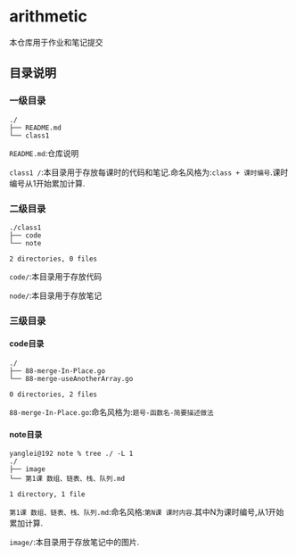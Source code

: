 # arithmetic

本仓库用于作业和笔记提交

## 目录说明

### 一级目录

```
./
├── README.md
└── class1
```

`README.md`:仓库说明

`class1 /`:本目录用于存放每课时的代码和笔记.命名风格为:`class + 课时编号`.课时编号从1开始累加计算.

### 二级目录

```
./class1
├── code
└── note

2 directories, 0 files
```

`code/`:本目录用于存放代码

`node/`:本目录用于存放笔记

### 三级目录

#### code目录

```
./
├── 88-merge-In-Place.go
└── 88-merge-useAnotherArray.go

0 directories, 2 files
```

`88-merge-In-Place.go`:命名风格为:`题号-函数名-简要描述做法`

#### note目录

```
yanglei@192 note % tree ./ -L 1
./
├── image
└── 第1课 数组、链表、栈、队列.md

1 directory, 1 file
```

`第1课 数组、链表、栈、队列.md`:命名风格:`第N课 课时内容`.其中N为课时编号,从1开始累加计算.

`image/`:本目录用于存放笔记中的图片.



